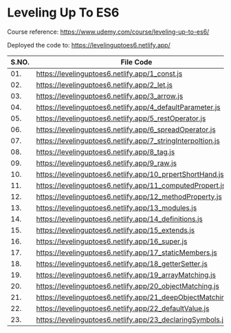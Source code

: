 # Leveling Up To ES6

Course reference:
https://www.udemy.com/course/leveling-up-to-es6/

Deployed the code to:
https://levelinguptoes6.netlify.app/

| S.NO. | File Code                                                    |
| ----- | ------------------------------------------------------------ |
| 01.   | https://levelinguptoes6.netlify.app/1_const.js               |
| 02.   | https://levelinguptoes6.netlify.app/2_let.js                 |
| 03.   | https://levelinguptoes6.netlify.app/3_arrow.js               |
| 04.   | https://levelinguptoes6.netlify.app/4_defaultParameter.js    |
| 05.   | https://levelinguptoes6.netlify.app/5_restOperator.js        |
| 06.   | https://levelinguptoes6.netlify.app/6_spreadOperator.js      |
| 07.   | https://levelinguptoes6.netlify.app/7_stringInterpoltion.js  |
| 08.   | https://levelinguptoes6.netlify.app/8_tag.js                 |
| 09.   | https://levelinguptoes6.netlify.app/9_raw.js                 |
| 10.   | https://levelinguptoes6.netlify.app/10_prpertShortHand.js    |
| 11.   | https://levelinguptoes6.netlify.app/11_computedPropert.js    |
| 12.   | https://levelinguptoes6.netlify.app/12_methodProperty.js     |
| 13.   | https://levelinguptoes6.netlify.app/13_modules.js            |
| 14.   | https://levelinguptoes6.netlify.app/14_definitions.js        |
| 15.   | https://levelinguptoes6.netlify.app/15_extends.js            |
| 16.   | https://levelinguptoes6.netlify.app/16_super.js              |
| 17.   | https://levelinguptoes6.netlify.app/17_staticMembers.js      |
| 18.   | https://levelinguptoes6.netlify.app/18_getterSetter.js       |
| 19.   | https://levelinguptoes6.netlify.app/19_arrayMatching.js      |
| 20.   | https://levelinguptoes6.netlify.app/20_objectMatching.js     |
| 21.   | https://levelinguptoes6.netlify.app/21_deepObjectMatching.js |
| 22.   | https://levelinguptoes6.netlify.app/22_defaultValue.js       |
| 23.   | https://levelinguptoes6.netlify.app/23_declaringSymbols.js   |
